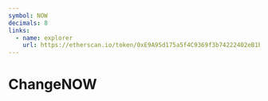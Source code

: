 ```yaml
---
symbol: NOW
decimals: 8
links:
  - name: explorer
    url: https://etherscan.io/token/0xE9A95d175a5f4C9369f3b74222402eB1b837693b
---
```


# ChangeNOW
